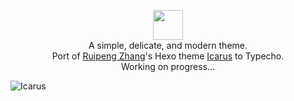<p align="center" class="has-mb-6">
<img class="not-gallery-item" height="48" src="http://ppoffice.github.io/hexo-theme-icarus/images/logo.svg">
<br> 
A simple, delicate, and modern theme.
<br>
Port of <a href="https://github.com/ppoffice">Ruipeng Zhang</a>'s Hexo theme <a href="https://github.com/ppoffice/hexo-theme-icarus/">Icarus</a> to Typecho.
<br>
Working on progress...
<br>
</p>

![Icarus](http://ppoffice.github.io/hexo-theme-icarus/gallery/preview.png?1 "Icarus Preview")

